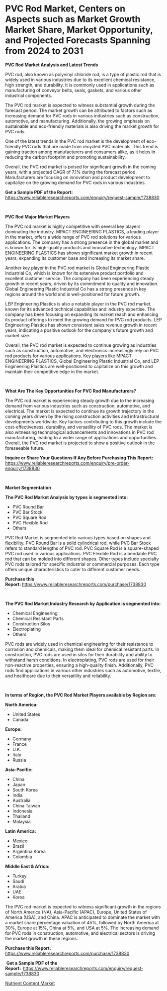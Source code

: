 <p><h1>PVC Rod Market, Centers on Aspects such as Market Growth Market Share, Market Opportunity, and Projected Forecasts Spanning from 2024 to 2031</h1></p><p><strong>PVC Rod Market Analysis and Latest Trends</strong></p>
<p><p>PVC rod, also known as polyvinyl chloride rod, is a type of plastic rod that is widely used in various industries due to its excellent chemical resistance, high strength, and durability. It is commonly used in applications such as manufacturing of conveyor belts, seals, gaskets, and various other industrial components.</p><p>The PVC rod market is expected to witness substantial growth during the forecast period. The market growth can be attributed to factors such as increasing demand for PVC rods in various industries such as construction, automotive, and manufacturing. Additionally, the growing emphasis on sustainable and eco-friendly materials is also driving the market growth for PVC rods.</p><p>One of the latest trends in the PVC rod market is the development of eco-friendly PVC rods that are made from recycled PVC materials. This trend is gaining traction among manufacturers and consumers alike, as it helps in reducing the carbon footprint and promoting sustainability.</p><p>Overall, the PVC rod market is poised for significant growth in the coming years, with a projected CAGR of 7.1% during the forecast period. Manufacturers are focusing on innovation and product development to capitalize on the growing demand for PVC rods in various industries.</p></p>
<p><strong>Get a Sample PDF of the Report:&nbsp;</strong> <a href="https://www.reliableresearchreports.com/enquiry/request-sample/1738830">https://www.reliableresearchreports.com/enquiry/request-sample/1738830</a></p>
<p>&nbsp;</p>
<p><strong>PVC Rod Major Market Players</strong></p>
<p><p>The PVC rod market is highly competitive with several key players dominating the industry. MPACT ENGINEERING PLASTICS, a leading player in the market, offers a wide range of PVC rod solutions for various applications. The company has a strong presence in the global market and is known for its high-quality products and innovative technology. MPACT ENGINEERING PLASTICS has shown significant market growth in recent years, expanding its customer base and increasing its market share.</p><p>Another key player in the PVC rod market is Global Engineering Plastic Industrial Co, which is known for its extensive product portfolio and excellent customer service. The company has been experiencing steady growth in recent years, driven by its commitment to quality and innovation. Global Engineering Plastic Industrial Co has a strong presence in key regions around the world and is well-positioned for future growth.</p><p>LEP Engineering Plastics is also a notable player in the PVC rod market, known for its advanced technical capabilities and industry expertise. The company has been focusing on expanding its market reach and enhancing its product offerings to meet the growing demand for PVC rod products. LEP Engineering Plastics has shown consistent sales revenue growth in recent years, indicating a positive outlook for the company's future growth and market size.</p><p>Overall, the PVC rod market is expected to continue growing as industries such as construction, automotive, and electronics increasingly rely on PVC rod products for various applications. Key players like MPACT ENGINEERING PLASTICS, Global Engineering Plastic Industrial Co, and LEP Engineering Plastics are well-positioned to capitalize on this growth and maintain their competitive edge in the market.</p></p>
<p>&nbsp;</p>
<p><strong>What Are The Key Opportunities For PVC Rod Manufacturers?</strong></p>
<p><p>The PVC rod market is experiencing steady growth due to the increasing demand from various industries such as construction, automotive, and electrical. The market is expected to continue its growth trajectory in the coming years driven by the rising construction activities and infrastructural developments worldwide. Key factors contributing to this growth include the cost-effectiveness, durability, and versatility of PVC rods. The market is also witnessing technological advancements and innovations in PVC rod manufacturing, leading to a wider range of applications and opportunities. Overall, the PVC rod market is projected to show a positive outlook in the foreseeable future.</p></p>
<p><strong>Inquire or Share Your Questions If Any Before Purchasing This Report:</strong> <a href="https://www.reliableresearchreports.com/enquiry/pre-order-enquiry/1738830">https://www.reliableresearchreports.com/enquiry/pre-order-enquiry/1738830</a></p>
<p>&nbsp;</p>
<p><strong>Market Segmentation</strong></p>
<p><strong>The PVC Rod Market Analysis by types is segmented into:</strong></p>
<p><ul><li>PVC Round Bar</li><li>PVC Bar Stock</li><li>PVC Square Rod</li><li>PVC Flexible Rod</li><li>Others</li></ul></p>
<p><p>PVC Rod Market is segmented into various types based on shapes and flexibility. PVC Round Bar is a solid cylindrical rod, while PVC Bar Stock refers to standard lengths of PVC rod. PVC Square Rod is a square-shaped PVC rod used in various applications. PVC Flexible Rod is a bendable PVC rod that can be molded into different shapes. Other types include specialty PVC rods tailored for specific industrial or commercial purposes. Each type offers unique characteristics to cater to different customer needs.</p></p>
<p><strong>Purchase this Report:&nbsp;</strong><a href="https://www.reliableresearchreports.com/purchase/1738830">https://www.reliableresearchreports.com/purchase/1738830</a></p>
<p>&nbsp;</p>
<p><strong>The PVC Rod Market Industry Research by Application is segmented into:</strong></p>
<p><ul><li>Chemical Engineering</li><li>Chemical Resistant Parts</li><li>Construction Silos</li><li>Electroplating</li><li>Others</li></ul></p>
<p><p>PVC rods are widely used in chemical engineering for their resistance to corrosion and chemicals, making them ideal for chemical resistant parts. In construction, PVC rods are used in silos for their durability and ability to withstand harsh conditions. In electroplating, PVC rods are used for their non-reactive properties, ensuring a high-quality finish. Additionally, PVC rods find applications in various other industries such as automotive, textile, and healthcare due to their versatility and reliability.</p></p>
<p>&nbsp;</p>
<p><strong>In terms of Region, the PVC Rod Market Players available by Region are:</strong></p>
<p>
    <p> <strong> North America: </strong>
        <ul>
            <li>United States</li>
            <li>Canada</li>
        </ul>
        </p> 
    <p> <strong> Europe: </strong>
        <ul>
            <li>Germany</li>
            <li>France</li>
            <li>U.K.</li>
            <li>Italy</li>
            <li>Russia</li>
        </ul>
        </p> 
    <p> <strong> Asia-Pacific: </strong>
        <ul>
            <li>China</li>
            <li>Japan</li>
            <li>South Korea</li>
            <li>India</li>
            <li>Australia</li>
            <li>China Taiwan</li>
            <li>Indonesia</li>
            <li>Thailand</li>
            <li>Malaysia</li>
        </ul>
        </p> 
    <p> <strong> Latin America: </strong>
        <ul>
            <li>Mexico</li>
            <li>Brazil</li>
            <li>Argentina Korea</li>
            <li>Colombia</li>
        </ul>
        </p> 
    <p> <strong> Middle East & Africa: </strong>
        <ul>
            <li>Turkey</li>
            <li>Saudi</li>
            <li>Arabia</li>
            <li>UAE</li>
            <li>Korea</li>
        </ul>
    </p>
    </p>
<p><p>The PVC rod market is expected to witness significant growth in the regions of North America (NA), Asia-Pacific (APAC), Europe, United States of America (USA), and China. APAC is anticipated to dominate the market with a market share percentage valuation of 45%, followed by North America at 30%, Europe at 15%, China at 5%, and USA at 5%. The increasing demand for PVC rods in construction, automotive, and electrical sectors is driving the market growth in these regions.</p></p>
<p><strong>Purchase this Report: </strong><a href="https://www.reliableresearchreports.com/purchase/1738830">https://www.reliableresearchreports.com/purchase/1738830</a></p>
<p>&nbsp;<strong>Get a Sample PDF of the Report:&nbsp;&nbsp;</strong><a href="https://www.reliableresearchreports.com/enquiry/request-sample/1738830">https://www.reliableresearchreports.com/enquiry/request-sample/1738830</a></p>
<p><strong></strong></p>
<p><p><a href="https://forested-sushi-9b0.notion.site/Nutrient-Content-Market-Dynamics-2024-2031-Also-about-Its-Market-Trends-Projections-and-Opportuni-b8928208f5904bd6b50fabb111eeacbc">Nutrient Content Market</a></p></p>